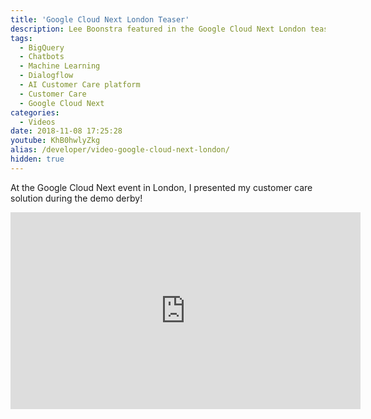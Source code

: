```yaml
---
title: 'Google Cloud Next London Teaser'
description: Lee Boonstra featured in the Google Cloud Next London teaser showing a Customer Care demo.
tags:
  - BigQuery
  - Chatbots
  - Machine Learning
  - Dialogflow
  - AI Customer Care platform
  - Customer Care
  - Google Cloud Next
categories:
  - Videos
date: 2018-11-08 17:25:28
youtube: KhB0hwlyZkg
alias: /developer/video-google-cloud-next-london/
hidden: true
---
```


At the Google Cloud Next event in London, I presented my customer care solution during the demo derby! 
<!--more-->
<iframe width="560" height="315" src="https://www.youtube.com/embed/KhB0hwlyZkg?start=297" frameborder="0" allow="accelerometer; autoplay; encrypted-media; gyroscope; picture-in-picture" allowfullscreen></iframe>
